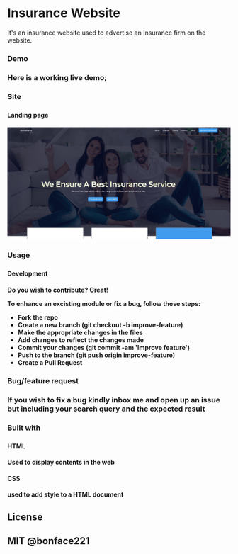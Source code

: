 <h1>Insurance Website </h1>
<p>It's an insurance website used to advertise an Insurance firm on the website.<p>

<h3>Demo<h3>
<p>Here is a working live demo; <p>

<h3> Site <h3>
 <h4>Landing page<h4>
<img src="landing_page.png" alt="photo">


<h3>Usage<h3>
<h4>Development<h4>
  <p>Do you wish to contribute? Great!<p>
  <p>To enhance an excisting module or fix a bug, follow these steps:
    <ul>
      <li>Fork the repo</li>
      <li>Create a new branch (git checkout -b improve-feature) </li>
      <li>Make the appropriate changes in the files </li>
      <li>Add changes to reflect the changes made </li>
      <li>Commit your changes (git commit -am 'Improve feature') </li>
       <li>Push to the branch (git push origin improve-feature) </li>
      <li>Create a Pull Request </li>
    </ul>
<h3>Bug/feature request<h3>
 <p>If you wish to fix a bug kindly inbox me and open up an issue but including your search query and the expected result<p>

 <h3>Built with<h3>
 <H4>HTML<h4>
 <p>Used to display contents in the web<p>
 <h4>CSS<h4>
 <p>used to add style to a HTML document<p>
 
<h2>License<h2>
<p>MIT @bonface221<p>